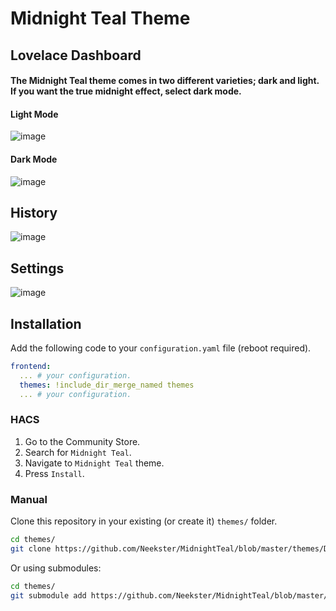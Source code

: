 # Midnight Teal Theme

## Lovelace Dashboard
#### The Midnight Teal theme comes in two different varieties; dark and light. If you want the true midnight effect, select dark mode. 
#### Light Mode
![image](https://user-images.githubusercontent.com/58367045/148668482-71e80713-3fe0-4153-9b53-ce77c053057b.png)

#### Dark Mode
![image](https://user-images.githubusercontent.com/58367045/148667117-a56bc26b-f922-41e1-8189-bd76f7cab250.png)

## History
![image](https://user-images.githubusercontent.com/58367045/147864421-3028d86d-688a-4f1d-a682-de3d0c55753f.png)

## Settings
![image](https://user-images.githubusercontent.com/58367045/147864075-0d3852e6-abdc-44e8-8d91-260d96c5c1c2.png)

## Installation

Add the following code to your `configuration.yaml` file (reboot required).

```yaml
frontend:
  ... # your configuration.
  themes: !include_dir_merge_named themes
  ... # your configuration.
```

### HACS

1. Go to the Community Store.
2. Search for `Midnight Teal`.
3. Navigate to `Midnight Teal` theme.
4. Press `Install`.

### Manual

Clone this repository in your existing (or create it) `themes/` folder.

```bash
cd themes/
git clone https://github.com/Neekster/MidnightTeal/blob/master/themes/Darkteal.yaml
```

Or using submodules:

```bash
cd themes/
git submodule add https://github.com/Neekster/MidnightTeal/blob/master/themes/Darkteal.yaml
```
